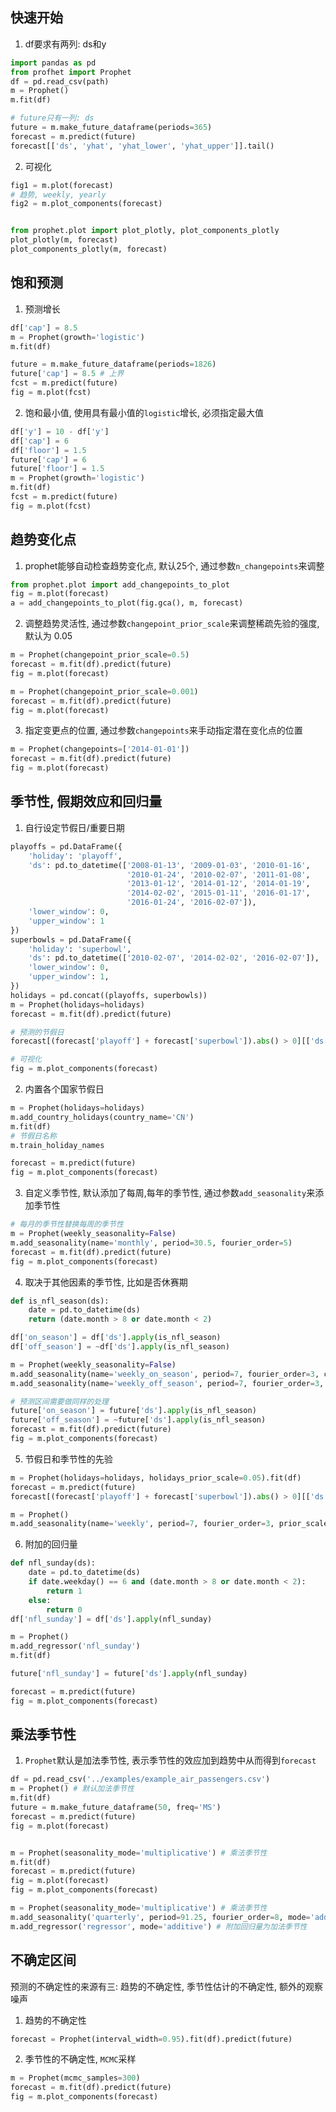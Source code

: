 ## 快速开始

1. df要求有两列: ds和y

```python
import pandas as pd
from profhet import Prophet
df = pd.read_csv(path)
m = Prophet()
m.fit(df)

# future只有一列: ds
future = m.make_future_dataframe(periods=365)
forecast = m.predict(future)
forecast[['ds', 'yhat', 'yhat_lower', 'yhat_upper']].tail()
```

2. 可视化

```python
fig1 = m.plot(forecast)
# 趋势, weekly, yearly
fig2 = m.plot_components(forecast)


from prophet.plot import plot_plotly, plot_components_plotly
plot_plotly(m, forecast)
plot_components_plotly(m, forecast)
```

## 饱和预测

1. 预测增长

```python
df['cap'] = 8.5
m = Prophet(growth='logistic')
m.fit(df)

future = m.make_future_dataframe(periods=1826)
future['cap'] = 8.5 # 上界
fcst = m.predict(future)
fig = m.plot(fcst)
```

2. 饱和最小值, 使用具有最小值的`logistic`增长, 必须指定最大值

```python
df['y'] = 10 - df['y']
df['cap'] = 6
df['floor'] = 1.5
future['cap'] = 6
future['floor'] = 1.5
m = Prophet(growth='logistic')
m.fit(df)
fcst = m.predict(future)
fig = m.plot(fcst)
```

## 趋势变化点

1. prophet能够自动检查趋势变化点, 默认25个, 通过参数`n_changepoints`来调整

```py
from prophet.plot import add_changepoints_to_plot
fig = m.plot(forecast)
a = add_changepoints_to_plot(fig.gca(), m, forecast)
```

2. 调整趋势灵活性, 通过参数`changepoint_prior_scale`来调整稀疏先验的强度, 默认为 0.05

```python
m = Prophet(changepoint_prior_scale=0.5)
forecast = m.fit(df).predict(future)
fig = m.plot(forecast)

m = Prophet(changepoint_prior_scale=0.001)
forecast = m.fit(df).predict(future)
fig = m.plot(forecast)
```

3. 指定变更点的位置, 通过参数`changepoints`来手动指定潜在变化点的位置

```python
m = Prophet(changepoints=['2014-01-01'])
forecast = m.fit(df).predict(future)
fig = m.plot(forecast)
```

## 季节性, 假期效应和回归量

1. 自行设定节假日/重要日期

```python
playoffs = pd.DataFrame({
    'holiday': 'playoff',
    'ds': pd.to_datetime(['2008-01-13', '2009-01-03', '2010-01-16',
                          '2010-01-24', '2010-02-07', '2011-01-08',
                          '2013-01-12', '2014-01-12', '2014-01-19',
                          '2014-02-02', '2015-01-11', '2016-01-17',
                          '2016-01-24', '2016-02-07']),
    'lower_window': 0,
    'upper_window': 1
})
superbowls = pd.DataFrame({
    'holiday': 'superbowl',
    'ds': pd.to_datetime(['2010-02-07', '2014-02-02', '2016-02-07']),
    'lower_window': 0,
    'upper_window': 1,
})
holidays = pd.concat((playoffs, superbowls))
m = Prophet(holidays=holidays)
forecast = m.fit(df).predict(future)

# 预测的节假日
forecast[(forecast['playoff'] + forecast['superbowl']).abs() > 0][['ds', 'playoff', 'superbowl']][-10:]

# 可视化
fig = m.plot_components(forecast)
```

2. 内置各个国家节假日

```python
m = Prophet(holidays=holidays)
m.add_country_holidays(country_name='CN')
m.fit(df)
# 节假日名称
m.train_holiday_names

forecast = m.predict(future)
fig = m.plot_components(forecast)
```

3. 自定义季节性, 默认添加了每周,每年的季节性, 通过参数`add_seasonality`来添加季节性

```python
# 每月的季节性替换每周的季节性
m = Prophet(weekly_seasonality=False)
m.add_seasonality(name='monthly', period=30.5, fourier_order=5)
forecast = m.fit(df).predict(future)
fig = m.plot_components(forecast)
```

4. 取决于其他因素的季节性, 比如是否休赛期

```python
def is_nfl_season(ds):
    date = pd.to_datetime(ds)
    return (date.month > 8 or date.month < 2)

df['on_season'] = df['ds'].apply(is_nfl_season)
df['off_season'] = ~df['ds'].apply(is_nfl_season)

m = Prophet(weekly_seasonality=False)
m.add_seasonality(name='weekly_on_season', period=7, fourier_order=3, condition_name='on_season')
m.add_seasonality(name='weekly_off_season', period=7, fourier_order=3, condition_name='off_season')

# 预测区间需要做同样的处理
future['on_season'] = future['ds'].apply(is_nfl_season)
future['off_season'] = ~future['ds'].apply(is_nfl_season)
forecast = m.fit(df).predict(future)
fig = m.plot_components(forecast)
```

5. 节假日和季节性的先验

```python
m = Prophet(holidays=holidays, holidays_prior_scale=0.05).fit(df)
forecast = m.predict(future)
forecast[(forecast['playoff'] + forecast['superbowl']).abs() > 0][['ds', 'playoff', 'superbowl']][-10:]

m = Prophet()
m.add_seasonality(name='weekly', period=7, fourier_order=3, prior_scale=0.1)
```

6. 附加的回归量

```python
def nfl_sunday(ds):
    date = pd.to_datetime(ds)
    if date.weekday() == 6 and (date.month > 8 or date.month < 2):
        return 1
    else:
        return 0
df['nfl_sunday'] = df['ds'].apply(nfl_sunday)

m = Prophet()
m.add_regressor('nfl_sunday')
m.fit(df)

future['nfl_sunday'] = future['ds'].apply(nfl_sunday)

forecast = m.predict(future)
fig = m.plot_components(forecast)
```

## 乘法季节性

1. `Prophet`默认是加法季节性, 表示季节性的效应加到趋势中从而得到`forecast`

```python
df = pd.read_csv('../examples/example_air_passengers.csv')
m = Prophet() # 默认加法季节性
m.fit(df)
future = m.make_future_dataframe(50, freq='MS')
forecast = m.predict(future)
fig = m.plot(forecast)


m = Prophet(seasonality_mode='multiplicative') # 乘法季节性
m.fit(df)
forecast = m.predict(future)
fig = m.plot(forecast)
fig = m.plot_components(forecast)

m = Prophet(seasonality_mode='multiplicative') # 乘法季节性
m.add_seasonality('quarterly', period=91.25, fourier_order=8, mode='additive') # 季度季节性为加法季节性
m.add_regressor('regressor', mode='additive') # 附加回归量为加法季节性
```

## 不确定区间

预测的不确定性的来源有三: 趋势的不确定性, 季节性估计的不确定性, 额外的观察噪声

1. 趋势的不确定性

```python
forecast = Prophet(interval_width=0.95).fit(df).predict(future)
```

2. 季节性的不确定性, `MCMC`采样

```python
m = Prophet(mcmc_samples=300)
forecast = m.fit(df).predict(future)
fig = m.plot_components(forecast)
```

